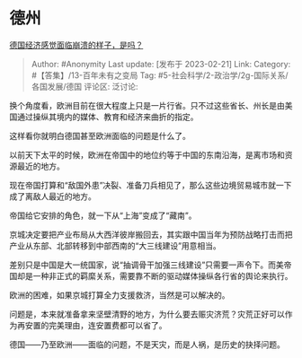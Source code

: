 # 德州
[德国经济感觉面临崩溃的样子，是吗？](https://www.zhihu.com/question/38722898/answer/2903186342)

> Author: #Anonymity
> Last update: [发布于 2023-02-21]
> Link:
> Category: #【答集】/13-百年未有之变局
> Tag: #5-社会科学/2-政治学/2g-国际关系/各国发展/德国 
> 评论区:
> 泛讨论:

换个角度看，欧洲目前在很大程度上只是一片行省。只不过这些省长、州长是由美国通过操纵其境内的媒体、教育和经济来曲折的指定。

这样看你就明白德国甚至欧洲面临的问题是什么了。

以前天下太平的时候，欧洲在帝国中的地位约等于中国的东南沿海，是离市场和资源最近的地方。

现在帝国打算和“敌国外患”决裂、准备刀兵相见了，那么这些边境贸易城市就一下成了离敌人最近的地方。

帝国给它安排的角色，就一下从“上海”变成了“藏南”。

京城决定要把产业布局从大西洋彼岸搬回去，其实跟中国当年为预防战略打击而把产业从东部、北部转移到中部西南的“大三线建设”用意相当。

差别只是中国是大一统国家，说“抽调骨干加强三线建设”只需要一声令下。而美帝国却是一种非正式的羁縻关系，需要靠不断的驱动媒体操纵各行省的舆论来执行。

欧洲的困难，如果京城打算全力支援救济，当然是可以解决的。

问题是，本来就准备拿来坚壁清野的地方，为什么要去赈灾济荒？灾荒正好可以作为再安置的完美理由，连安置费都可以省了。

德国——乃至欧洲——面临的问题，不是天灾，而是人祸，是历史的抉择问题。

